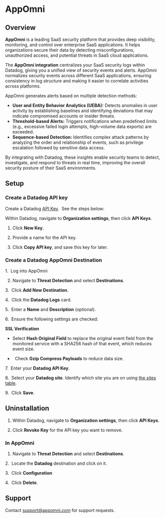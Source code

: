 # AppOmni

## Overview

**AppOmni** is a leading SaaS security platform that provides deep visibility, monitoring, and control over enterprise SaaS applications. It helps organizations secure their data by detecting misconfigurations, unauthorized access, and potential threats in SaaS cloud applications.

The **AppOmni integration** centralizes your SaaS security logs within Datadog, giving you a unified view of security events and alerts. AppOmni normalizes security events across different SaaS applications, ensuring consistency in log structure and making it easier to correlate activities across platforms.

AppOmni generates alerts based on multiple detection methods:

-   **User and Entity Behavior Analytics (UEBA):** Detects anomalies in user activity by establishing baselines and identifying deviations that may indicate compromised accounts or insider threats.
-   **Threshold-based Alerts:** Triggers notifications when predefined limits (e.g., excessive failed login attempts, high-volume data exports) are exceeded.
-   **Sequence-based Detection:** Identifies complex attack patterns by analyzing the order and relationship of events, such as privilege escalation followed by sensitive data access.

By integrating with Datadog, these insights enable security teams to detect, investigate, and respond to threats in real time, improving the overall security posture of their SaaS environments.

## Setup

### Create a Datadog API key

Create a Datadog [API Key][1].  See the steps below:

Within Datadog, navigate to **Organization settings**, then click **API Keys**.

1. Click **New Key**.

2. Provide a name for the API key.

3. Click **Copy API key**, and save this key for later.

### Create a Datadog AppOmni Destination

1.  Log into AppOmni

2. Navigate to **Threat Detection** and select **Destinations**.

3.  Click **Add New Destination**.

4.  Click the **Datadog Logs** card.

5.  Enter a **Name** and **Description** (optional).

6.  Ensure the following settings are checked:

**SSL Verification**

- Select **Hash Original Field** to replace the original event field from the monitored service with a SHA256 hash of that event, which reduces event size.

-   Check **Gzip Compress Payloads** to reduce data size.

7.  Enter your **Datadog API Key**.

8.  Select your **Datadog site**. Identify which site you are on using [the sites table][2].

9.  Click **Save**.


## Uninstallation

1. Within Datadog, navigate to **Organization settings**, then click **API Keys**.

2. Click **Revoke Key** for the API key you want to remove.

### In AppOmni

1. Navigate to **Threat Detection** and select **Destinations**.

2.  Locate the **Datadog** destination and click on it.

3.  Click **Configuration**

4.  Click **Delete**.


## Support

Contact support@appomni.com for support requests.


[1]: https://docs.datadoghq.com/account_management/api-app-keys/
[2]: https://docs.datadoghq.com/getting_started/site/